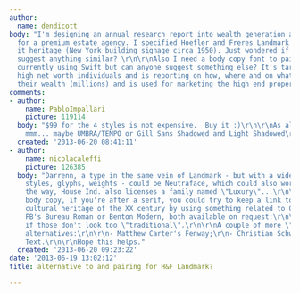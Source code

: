 ```yaml
---
author:
  name: dendicott
body: "I'm designing an annual research report into wealth generation and thinking
  for a premium estate agency. I specified Hoefler and Freres Landmark because of
  it heritage (New York building signage circa 1950). Just wondered if anyone could
  suggest anything similar? \r\n\r\nAlso I need a body copy font to pair with it -
  currently using Swift but can anyone suggest something else? It's targeted towards
  high net worth individuals and is reporting on how, where and on what they spend
  their wealth (millions) and is used for marketing the high end property practice.\r\n\r\nhttp://www.typography.com/fonts/font_overview.php?productLineID=100044"
comments:
- author:
    name: PabloImpallari
    picture: 119114
  body: "$99 for the 4 styles is not expensive.  Buy it :)\r\n\r\nAs alternatives...
    mmm... maybe UMBRA/TEMPO or Gill Sans Shadowed and Light Shadowed\r\n"
  created: '2013-06-20 08:41:11'
- author:
    name: nicolacaleffi
    picture: 126385
  body: "Darrenn, a type in the same vein of Landmark - but with a wider range of
    styles, glyphs, weights - could be Neutraface, which could also work as body copy:\r\n\r\nhttp://www.houseind.com/fonts/neutraface\r\n\r\nBy
    the way, House Ind. also licenses a family named \"Luxury\"...\r\n\r\nAs for the
    body copy, if you're after a serif, you could try to keep a link to the modernist
    cultural heritage of the XX century by using something related to Century - like
    FB's Bureau Roman or Benton Modern, both available on request:\r\n\r\nhttp://www.fontbureau.com/fonts/serif/BureauRoman/\r\n\r\nhttp://www.fontbureau.com/fonts/BentonModern/\r\n\r\n...
    if those don't look too \"traditional\".\r\n\r\nA couple of more \"contemporary\"
    alternatives:\r\n\r\n- Matthew Carter's Fenway;\r\n- Christian Schwartz's Publico
    Text.\r\n\r\nHope this helps."
  created: '2013-06-20 09:23:22'
date: '2013-06-19 13:02:12'
title: alternative to and pairing for H&F Landmark?

---
```

